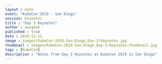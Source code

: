 ```yaml
---
layout : note
event: "KubeCon 2019 - San Diego"
session: Keynotes
title : "Day 3 Keynotes"
author : awsgeek
published : true
date : 2019-11-21
image : images/KubeCon-2019-San-Diego_Day-3-Keynotes.jpg
thumbnail : images/KubeCon-2019-San-Diego_Day-3-Keynotes-thumbnail.jpg
tags : [KubeCon]
description : "Notes from Day 3 Keynotes at KubeCon 2019 in San Diego"
---
```


